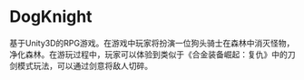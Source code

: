 # DogKnight
基于Unity3D的RPG游戏。在游戏中玩家将扮演一位狗头骑士在森林中消灭怪物，净化森林。在游玩过程中，玩家可以体验到类似于《合金装备崛起：复仇》中的刀剑模式玩法，可以通过剑意将敌人切碎。
